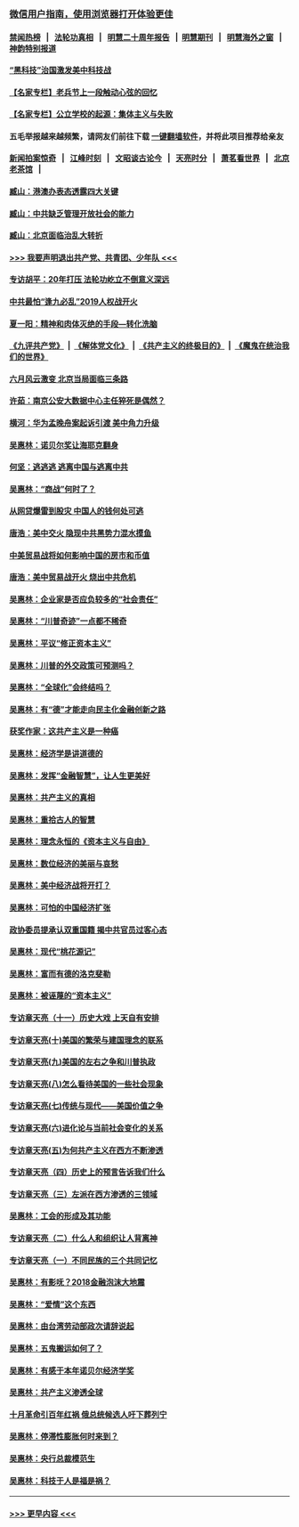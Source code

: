 ### [微信用户指南，使用浏览器打开体验更佳](https://github.com/gfw-breaker/banned-news1/blob/master/indexes/wechat-guide.md?t=0)
#### [禁闻热榜](热点新闻.md?t=0)  &nbsp;&nbsp;|&nbsp;&nbsp; [法轮功真相](https://github.com/gfw-breaker/truth/blob/master/README.md?t=0) &nbsp;&nbsp;|&nbsp;&nbsp; [明慧二十周年报告](https://github.com/gfw-breaker/mh-reports/blob/master/README.md?t=0) &nbsp;&nbsp;|&nbsp;&nbsp;[明慧期刊](https://github.com/gfw-breaker/mh-qikan) &nbsp;&nbsp;|&nbsp;&nbsp; [明慧海外之窗](https://github.com/gfw-breaker/mh-news/blob/master/README.md?t=0) &nbsp;&nbsp;|&nbsp;&nbsp; [神韵特别报道](https://github.com/gfw-breaker/mh-news/blob/master/shenyun.md?t=0)
#### [“黑科技”治国激发美中科技战](../pages/nsc423/n11638056.md?t=02041033) 
#### [【名家专栏】老兵节上一段触动心弦的回忆](../pages/nsc423/n11646016.md?t=02041033) 
#### [【名家专栏】公立学校的起源：集体主义与失败](../pages/nsc423/n11601833.md?t=02041033) 
#### 五毛举报越来越频繁，请网友们前往下载 [一键翻墙软件](https://github.com/gfw-breaker/ssr-accounts)，并将此项目推荐给亲友
#### [新闻拍案惊奇](https://github.com/gfw-breaker/banned-news1/blob/master/pages/link4.md) &nbsp;&nbsp;|&nbsp;&nbsp; [江峰时刻](https://github.com/gfw-breaker/banned-news1/blob/master/pages/link4.md) &nbsp;&nbsp;|&nbsp;&nbsp; [文昭谈古论今](https://github.com/gfw-breaker/banned-news1/blob/master/pages/link4.md) &nbsp;&nbsp;|&nbsp;&nbsp; [天亮时分](https://github.com/gfw-breaker/banned-news1/blob/master/pages/link4.md) &nbsp;&nbsp;|&nbsp;&nbsp; [萧茗看世界](https://github.com/gfw-breaker/banned-news1/blob/master/pages/link4.md) &nbsp;&nbsp;|&nbsp;&nbsp; [北京老茶馆](https://github.com/gfw-breaker/banned-news1/blob/master/pages/link4.md) &nbsp;&nbsp;|&nbsp;&nbsp; 
#### [臧山：港澳办表态透露四大关键](../pages/nsc423/n11421628.md?t=02041033) 
#### [臧山：中共缺乏管理开放社会的能力](../pages/nsc423/n11407457.md?t=02041033) 
#### [臧山：北京面临治乱大转折](../pages/nsc423/n11406895.md?t=02041033) 
#### [>>> 我要声明退出共产党、共青团、少年队 <<<](https://github.com/begood0513/goodnews/blob/master/quit/letter.md) 
#### [专访胡平：20年打压 法轮功屹立不倒意义深远](../pages/nsc423/n11398800.md?t=02041033) 
#### [中共最怕“逢九必乱”2019人权战开火](../pages/nsc423/n11385248.md?t=02041033) 
#### [夏一阳：精神和肉体灭绝的手段—转化洗脑](../pages/nsc423/n11368250.md?t=02041033) 
#### [《九评共产党》](https://github.com/begood0513/9ping.md/blob/master/README.md) &nbsp;|&nbsp; [《解体党文化》](../../../../jtdwh.md/blob/master/README.md)  &nbsp;|&nbsp; [《共产主义的终极目的》](../../../../gczydzjmd.md/blob/master/README.md) &nbsp;|&nbsp; [《魔鬼在统治我们的世界》](../../../../mgztzwmdsj.md/blob/master/README.md) 
#### [六月风云激变 北京当局面临三条路](../pages/nsc423/n11313668.md?t=02041033) 
#### [许茹：南京公安大数据中心主任猝死是偶然？](../pages/nsc423/n11064744.md?t=02041033) 
#### [横河：华为孟晚舟案起诉引渡 美中角力升级](../pages/nsc423/n11027230.md?t=02041033) 
#### [吴惠林：诺贝尔奖让海耶克翻身](../pages/nsc423/n10890049.md?t=02041033) 
#### [何坚：逃逃逃 逃离中国与逃离中共](../pages/nsc423/n10592891.md?t=02041033) 
#### [吴惠林：“商战”何时了？](../pages/nsc423/n10573558.md?t=02041033) 
#### [从网贷爆雷到股灾 中国人的钱何处可逃](../pages/nsc423/n10572800.md?t=02041033) 
#### [唐浩：美中交火 隐现中共黑势力混水摸鱼](../pages/nsc423/n10544040.md?t=02041033) 
#### [中美贸易战将如何影响中国的房市和币值](../pages/nsc423/n10543697.md?t=02041033) 
#### [唐浩：美中贸易战开火 烧出中共危机](../pages/nsc423/n10540126.md?t=02041033) 
#### [吴惠林：企业家是否应负较多的“社会责任”](../pages/nsc423/n10535022.md?t=02041033) 
#### [吴惠林：“川普奇迹”一点都不稀奇](../pages/nsc423/n10512808.md?t=02041033) 
#### [吴惠林：平议“修正资本主义”](../pages/nsc423/n10495724.md?t=02041033) 
#### [吴惠林：川普的外交政策可预测吗？](../pages/nsc423/n10462387.md?t=02041033) 
#### [吴惠林：“全球化”会终结吗？](../pages/nsc423/n10452838.md?t=02041033) 
#### [吴惠林：有“德”才能走向民主化金融创新之路](../pages/nsc423/n10432292.md?t=02041033) 
#### [获奖作家：这共产主义是一种癌](../pages/nsc423/n10431541.md?t=02041033) 
#### [吴惠林：经济学是讲道德的](../pages/nsc423/n10398014.md?t=02041033) 
#### [吴惠林：发挥“金融智慧”，让人生更美好](../pages/nsc423/n10375019.md?t=02041033) 
#### [吴惠林：共产主义的真相](../pages/nsc423/n10351394.md?t=02041033) 
#### [吴惠林：重拾古人的智慧](../pages/nsc423/n10337691.md?t=02041033) 
#### [吴惠林：理念永恒的《资本主义与自由》](../pages/nsc423/n10316274.md?t=02041033) 
#### [吴惠林：数位经济的美丽与哀愁](../pages/nsc423/n10292946.md?t=02041033) 
#### [吴惠林：美中经济战将开打？](../pages/nsc423/n10258825.md?t=02041033) 
#### [吴惠林：可怕的中国经济扩张](../pages/nsc423/n10219147.md?t=02041033) 
#### [政协委员提承认双重国籍 揭中共官员过客心态](../pages/nsc423/n10208809.md?t=02041033) 
#### [吴惠林：现代“桃花源记”](../pages/nsc423/n10185234.md?t=02041033) 
#### [吴惠林：富而有德的洛克斐勒](../pages/nsc423/n10142264.md?t=02041033) 
#### [吴惠林：被诬蔑的“资本主义”](../pages/nsc423/n10124816.md?t=02041033) 
#### [专访章天亮（十一）历史大戏 上天自有安排](../pages/nsc423/n10094905.md?t=02041033) 
#### [专访章天亮(十)美国的繁荣与建国理念的联系](../pages/nsc423/n10094899.md?t=02041033) 
#### [专访章天亮(九)美国的左右之争和川普执政](../pages/nsc423/n10094889.md?t=02041033) 
#### [专访章天亮(八)怎么看待美国的一些社会现象](../pages/nsc423/n10094857.md?t=02041033) 
#### [专访章天亮(七)传统与现代——美国价值之争](../pages/nsc423/n10093140.md?t=02041033) 
#### [专访章天亮(六)进化论与当前社会变化的关系](../pages/nsc423/n10092036.md?t=02041033) 
#### [专访章天亮(五)为何共产主义在西方不断渗透](../pages/nsc423/n10083620.md?t=02041033) 
#### [专访章天亮（四）历史上的预言告诉我们什么](../pages/nsc423/n10083606.md?t=02041033) 
#### [专访章天亮（三）左派在西方渗透的三领域](../pages/nsc423/n10081115.md?t=02041033) 
#### [吴惠林：工会的形成及其功能](../pages/nsc423/n10080633.md?t=02041033) 
#### [专访章天亮（二）什么人和组织让人背离神](../pages/nsc423/n10076637.md?t=02041033) 
#### [专访章天亮（一）不同民族的三个共同记忆](../pages/nsc423/n10074188.md?t=02041033) 
#### [吴惠林：有影呒？2018金融泡沫大地震](../pages/nsc423/n10040534.md?t=02041033) 
#### [吴惠林：“爱情”这个东西](../pages/nsc423/n10019423.md?t=02041033) 
#### [吴惠林：由台湾劳动部政次请辞说起](../pages/nsc423/n9979679.md?t=02041033) 
#### [吴惠林：五鬼搬运如何了？](../pages/nsc423/n9925338.md?t=02041033) 
#### [吴惠林：有感于本年诺贝尔经济学奖](../pages/nsc423/n9871883.md?t=02041033) 
#### [吴惠林：共产主义渗透全球](../pages/nsc423/n9812748.md?t=02041033) 
#### [十月革命引百年红祸 俄总统候选人吁下葬列宁](../pages/nsc423/n9810182.md?t=02041033) 
#### [吴惠林：停滞性膨胀何时来到？](../pages/nsc423/n9764136.md?t=02041033) 
#### [吴惠林：央行总裁模范生](../pages/nsc423/n9728134.md?t=02041033) 
#### [吴惠林：科技于人是福是祸？](../pages/nsc423/n9672982.md?t=02041033) 

----
#### [ >>> 更早内容 <<< ](../indexes/nsc423-earlier.md)
